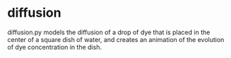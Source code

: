# diffusion

diffusion.py models the diffusion of a drop of dye that is placed
in the center of a square dish of water, and creates an animation of the evolution of dye
concentration in the dish.
